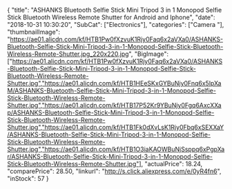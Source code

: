 {
	"title": "ASHANKS Bluetooth Selfie Stick Mini Tripod 3 in 1 Monopod Selfie Stick Bluetooth Wireless Remote Shutter for Android and Iphone",
	"date": "2018-10-31 10:30:20",
	"SubCat": ["Electronics"],
	"categories": ["Camera "],
	"thumbnailImage": "https://ae01.alicdn.com/kf/HTB1Pw0fXzvuK1Rjy0Faq6x2aVXa0/ASHANKS-Bluetooth-Selfie-Stick-Mini-Tripod-3-in-1-Monopod-Selfie-Stick-Bluetooth-Wireless-Remote-Shutter.jpg_220x220.jpg",
	"BigImage": ["https://ae01.alicdn.com/kf/HTB1Pw0fXzvuK1Rjy0Faq6x2aVXa0/ASHANKS-Bluetooth-Selfie-Stick-Mini-Tripod-3-in-1-Monopod-Selfie-Stick-Bluetooth-Wireless-Remote-Shutter.jpg","https://ae01.alicdn.com/kf/HTB1HEeSKxGYBuNjy0Fnq6x5lpXaM/ASHANKS-Bluetooth-Selfie-Stick-Mini-Tripod-3-in-1-Monopod-Selfie-Stick-Bluetooth-Wireless-Remote-Shutter.jpg","https://ae01.alicdn.com/kf/HTB17P52Kr9YBuNjy0Fgq6AxcXXap/ASHANKS-Bluetooth-Selfie-Stick-Mini-Tripod-3-in-1-Monopod-Selfie-Stick-Bluetooth-Wireless-Remote-Shutter.jpg","https://ae01.alicdn.com/kf/HTB1Fk0dXvLsK1Rjy0Fbq6xSEXXaY/ASHANKS-Bluetooth-Selfie-Stick-Mini-Tripod-3-in-1-Monopod-Selfie-Stick-Bluetooth-Wireless-Remote-Shutter.jpg","https://ae01.alicdn.com/kf/HTB1O3iaKAOWBuNjSsppq6xPgpXar/ASHANKS-Bluetooth-Selfie-Stick-Mini-Tripod-3-in-1-Monopod-Selfie-Stick-Bluetooth-Wireless-Remote-Shutter.jpg"],
	"actualPrice": 18.24,
	"comparePrice": 28.50,
	"linkurl": "http://s.click.aliexpress.com/e/0yR4fn6",
	"inStock": 57
}
